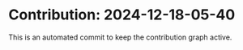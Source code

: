 # Contribution: 2024-12-18-05-40
This is an automated commit to keep the contribution graph active.
